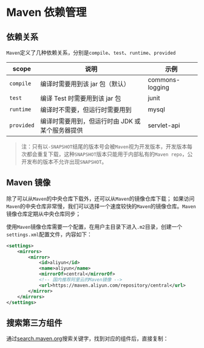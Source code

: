 # Maven 依赖管理

## 依赖关系

`Maven`定义了几种依赖关系，分别是`compile`、`test`、`runtime`、`provided`

| scope      | 说明                                            | 示例            |
| ---------- | ----------------------------------------------- | --------------- |
| `compile`  | 编译时需要用到该 jar 包（默认）                 | commons-logging |
| `test`     | 编译 Test 时需要用到该 jar 包                   | junit           |
| `runtime`  | 编译时不需要，但运行时需要用到                  | mysql           |
| `provided` | 编译时需要用到，但运行时由 JDK 或某个服务器提供 | servlet-api     |

> 注：只有以`-SNAPSHOT`结尾的版本号会被`Maven`视为开发版本，开发版本每次都会重复下载，这种`SNAPSHOT`版本只能用于内部私有的`Maven repo`，公开发布的版本不允许出现`SNAPSHOT`。

## Maven 镜像

除了可以从`Maven`的中央仓库下载外，还可以从`Maven`的镜像仓库下载；
如果访问`Maven`的中央仓库非常慢，我们可以选择一个速度较快的`Maven`的镜像仓库。`Maven`镜像仓库定期从中央仓库同步；

使用`Maven`镜像仓库需要一个配置，在用户主目录下进入`.m2`目录，创建一个`settings.xml`配置文件，内容如下：

```xml
<settings>
    <mirrors>
        <mirror>
            <id>aliyun</id>
            <name>aliyun</name>
            <mirrorOf>central</mirrorOf>
            <!-- 国内推荐阿里云的Maven镜像 -->
            <url>https://maven.aliyun.com/repository/central</url>
        </mirror>
    </mirrors>
</settings>
```

## 搜索第三方组件

通过[search.maven.org](search.maven.org)搜索关键字，找到对应的组件后，直接复制：
